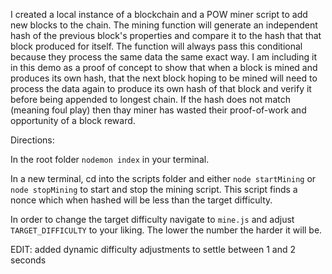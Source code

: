 I created a local instance of a blockchain and a POW miner script to add new blocks to the chain. The mining function will generate an independent hash of the previous block's properties and compare it to the hash that that block produced for itself. The function will always pass this conditional because they process the same data the same exact way. I am including it in this demo as a proof of concept to show that when a block is mined and produces its own hash, that the next block hoping to be mined will need to process the data again to produce its own hash of that block and verify it before being appended to longest chain. If the hash does not match (meaning foul play) then thay miner has wasted their proof-of-work and opportunity of a block reward. 

Directions:

In the root folder `nodemon index` in your terminal. 

In a new terminal, cd into the scripts folder and either `node startMining` or `node stopMining` to start and stop the mining script. This script finds a nonce which when hashed will be less than the target difficulty.

In order to change the target difficulty navigate to `mine.js` and adjust `TARGET_DIFFICULTY` to your liking. The lower the number the harder it will be. 

EDIT: added dynamic difficulty adjustments to settle between 1 and 2 seconds